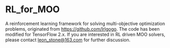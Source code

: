 # RL_for_MOO
A reinforcement learning framework for solving multi-objective optimization problems, originated from https://github.com/lrlgogo. The code has been modified for TensorFlow 2.x. If you are interested in RL driven MOO solvers, please contact leon_stone@163.com for further discussion.
